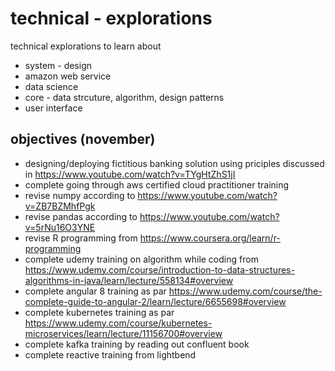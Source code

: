 # technical - explorations
technical explorations to learn about
* system - design
* amazon web service
* data science 
* core - data strcuture, algorithm, design patterns
* user interface

## objectives (november)
* designing/deploying fictitious banking solution using priciples discussed in https://www.youtube.com/watch?v=TYgHtZhS1jI
* complete going through aws certified cloud practitioner training
* revise numpy according to https://www.youtube.com/watch?v=ZB7BZMhfPgk
* revise pandas according to https://www.youtube.com/watch?v=5rNu16O3YNE
* revise R programming from https://www.coursera.org/learn/r-programming
* complete udemy training on algorithm while coding from https://www.udemy.com/course/introduction-to-data-structures-algorithms-in-java/learn/lecture/558134#overview
* complete angular 8 training as par https://www.udemy.com/course/the-complete-guide-to-angular-2/learn/lecture/6655698#overview
* complete kubernetes training as par https://www.udemy.com/course/kubernetes-microservices/learn/lecture/11156700#overview
* complete kafka training by reading out confluent book
* complete reactive training from lightbend
